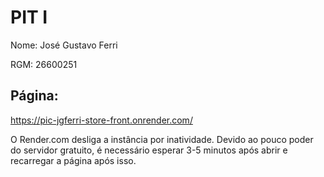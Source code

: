 # PIT I
Nome: José Gustavo Ferri

RGM: 26600251

## Página:
https://pic-jgferri-store-front.onrender.com/

O Render.com desliga a instância por inatividade. Devido ao pouco poder do servidor gratuito, é necessário esperar 3-5 minutos após abrir e recarregar a página após isso.
